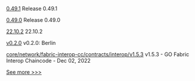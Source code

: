 
[0.49.1](https://github.com/hyperledger/aries-vcx/releases/tag/0.49.1) Release 0.49.1

[0.49.0](https://github.com/hyperledger/aries-vcx/releases/tag/0.49.0) Release 0.49.0

[22.10.2](https://github.com/hyperledger/besu/releases/tag/22.10.2) 22.10.2

[v0.2.0](https://github.com/hyperledger/solang/releases/tag/v0.2.0) v0.2.0: Berlin

[core/network/fabric-interop-cc/contracts/interop/v1.5.3](https://github.com/hyperledger-labs/weaver-dlt-interoperability/releases/tag/core/network/fabric-interop-cc/contracts/interop/v1.5.3) v1.5.3 - GO Fabric Interop Chaincode - Dec 02, 2022


[See more >>>](https://start-here.hyperledger.org/releases)

